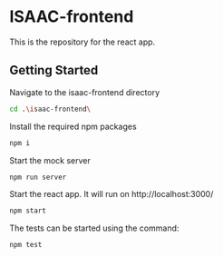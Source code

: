 # ISAAC-frontend
This is the repository for the react app.

## Getting Started
Navigate to the isaac-frontend directory
```bash
cd .\isaac-frontend\
```

Install the required npm packages
```bash
npm i
```

Start the mock server
```bash
npm run server
```

Start the react app. It will run on http://localhost:3000/
```bash
npm start
```

The tests can be started using the command:
```bash
npm test
```

